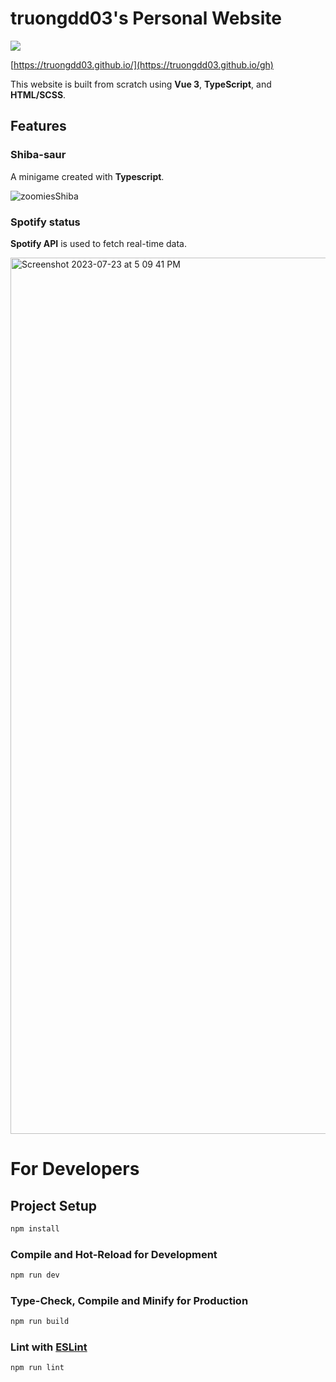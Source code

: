 # truongdd03's Personal Website

![](https://github.com/truongdd03/truongdd03.github.io/workflows/Build/badge.svg)

[https://truongdd03.github.io/](https://truongdd03.github.io/gh)

This website is built from scratch using **Vue 3**, **TypeScript**, and **HTML/SCSS**.

## Features

### Shiba-saur
A minigame created with **Typescript**.

![zoomiesShiba](https://github.com/truongdd03/truongdd03.github.io/assets/81574365/13f34433-5d01-42f3-a775-e9526acadfc1)

### Spotify status
**Spotify API** is used to fetch real-time data.

<img width="1402" alt="Screenshot 2023-07-23 at 5 09 41 PM" src="https://github.com/truongdd03/truongdd03.github.io/assets/81574365/24f310ed-f2dc-4d01-9ca3-b5e882014a50">

# For Developers

## Project Setup

```sh
npm install
```

### Compile and Hot-Reload for Development

```sh
npm run dev
```

### Type-Check, Compile and Minify for Production

```sh
npm run build
```

### Lint with [ESLint](https://eslint.org/)

```sh
npm run lint
```
